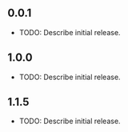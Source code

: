 ## 0.0.1

* TODO: Describe initial release.

## 1.0.0

* TODO: Describe initial release.



## 1.1.5

* TODO: Describe initial release.